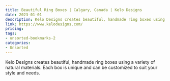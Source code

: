 ```yaml
---
title: Beautiful Ring Boxes | Calgary, Canada | Kelo Designs
date: 2023-01-01
description: Kelo Designs creates beautiful, handmade ring boxes using a variety of natural materials. Each box is unique and can be customized to suit your style and needs.
link: https://www.kelodesigns.com/
pricing: 
tags: 
- unsorted-bookmarks-2 
categories: 
- Unsorted 
---
```


Kelo Designs creates beautiful, handmade ring boxes using a variety of natural materials. Each box is unique and can be customized to suit your style and needs.